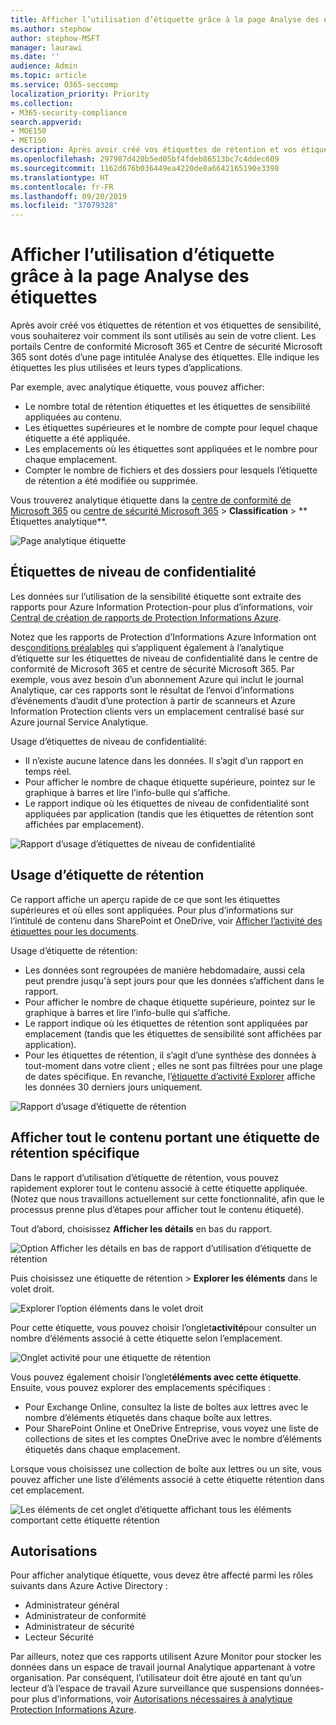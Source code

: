 ```yaml
---
title: Afficher l’utilisation d’étiquette grâce à la page Analyse des étiquettes
ms.author: stephow
author: stephow-MSFT
manager: laurawi
ms.date: ''
audience: Admin
ms.topic: article
ms.service: O365-seccomp
localization_priority: Priority
ms.collection:
- M365-security-compliance
search.appverid:
- MOE150
- MET150
description: Après avoir créé vos étiquettes de rétention et vos étiquettes de sensibilité, vous souhaiterez voir comment ils sont utilisés au sein de votre client. Les portails Centre de conformité Microsoft 365 et Centre de sécurité Microsoft 365 sont dotés d’une page intitulée Analyse des étiquettes. Elle indique les étiquettes les plus utilisées et leurs types d’applications.
ms.openlocfilehash: 297987d420b5ed05bf4fdeb86513bc7c4ddec609
ms.sourcegitcommit: 1162d676b036449ea4220de8a6642165190e3398
ms.translationtype: HT
ms.contentlocale: fr-FR
ms.lasthandoff: 09/20/2019
ms.locfileid: "37079328"
---
```

# <a name="view-label-usage-with-label-analytics"></a>Afficher l’utilisation d’étiquette grâce à la page Analyse des étiquettes

Après avoir créé vos étiquettes de rétention et vos étiquettes de sensibilité, vous souhaiterez voir comment ils sont utilisés au sein de votre client. Les portails Centre de conformité Microsoft 365 et Centre de sécurité Microsoft 365 sont dotés d’une page intitulée Analyse des étiquettes. Elle indique les étiquettes les plus utilisées et leurs types d’applications.

Par exemple, avec analytique étiquette, vous pouvez afficher:

- Le nombre total de rétention étiquettes et les étiquettes de sensibilité appliquées au contenu.
- Les étiquettes supérieures et le nombre de compte pour lequel chaque étiquette a été appliquée.
- Les emplacements où les étiquettes sont appliquées et le nombre pour chaque emplacement.
- Compter le nombre de fichiers et des dossiers pour lesquels l’étiquette de rétention a été modifiée ou supprimée.

Vous trouverez analytique étiquette dans la [centre de conformité de Microsoft 365](https://compliance.microsoft.com/labelanalytics) ou [centre de sécurité Microsoft 365](https://security.microsoft.com/labelanalytics) > **Classification**  >  ** Étiquettes analytique**.

![Page analytique étiquette](media/label-analytics-page.png)

## <a name="sensitivity-label-usage"></a>Étiquettes de niveau de confidentialité

Les données sur l’utilisation de la sensibilité étiquette sont extraite des rapports pour Azure Information Protection-pour plus d’informations, voir [Central de création de rapports de Protection Informations Azure](https://docs.microsoft.com/fr-FR/azure/information-protection/reports-aip).

Notez que les rapports de Protection d’Informations Azure Information ont des[conditions préalables](https://docs.microsoft.com/fr-FR/azure/information-protection/reports-aip#prerequisites-for-azure-information-protection-analytics) qui s’appliquent également à l’analytique d’étiquette sur les étiquettes de niveau de confidentialité dans le centre de conformité de Microsoft 365 et centre de sécurité Microsoft 365. Par exemple, vous avez besoin d’un abonnement Azure qui inclut le journal Analytique, car ces rapports sont le résultat de l’envoi d’informations d’événements d’audit d’une protection à partir de scanneurs et Azure Information Protection clients vers un emplacement centralisé basé sur Azure journal Service Analytique.

Usage d’étiquettes de niveau de confidentialité:

- Il n’existe aucune latence dans les données. Il s’agit d’un rapport en temps réel.
- Pour afficher le nombre de chaque étiquette supérieure, pointez sur le graphique à barres et lire l’info-bulle qui s’affiche.
- Le rapport indique où les étiquettes de niveau de confidentialité sont appliquées par application (tandis que les étiquettes de rétention sont affichées par emplacement).

![Rapport d’usage d’étiquettes de niveau de confidentialité](media/sensitivity-label-usage-report.png)

## <a name="retention-label-usage"></a>Usage d’étiquette de rétention

Ce rapport affiche un aperçu rapide de ce que sont les étiquettes supérieures et où elles sont appliquées. Pour plus d’informations sur l’intitulé de contenu dans SharePoint et OneDrive, voir [Afficher l’activité des étiquettes pour les documents](view-label-activity-for-documents.md).

Usage d’étiquette de rétention:

- Les données sont regroupées de manière hebdomadaire, aussi cela peut prendre jusqu'à sept jours pour que les données s’affichent dans le rapport.
- Pour afficher le nombre de chaque étiquette supérieure, pointez sur le graphique à barres et lire l’info-bulle qui s’affiche.
- Le rapport indique où les étiquettes de rétention sont appliquées par emplacement (tandis que les étiquettes de sensibilité sont affichées par application).
- Pour les étiquettes de rétention, il s’agit d’une synthèse des données à tout-moment dans votre client ; elles ne sont pas filtrées pour une plage de dates spécifique. En revanche, l’[étiquette d’activité Explorer](view-label-activity-for-documents.md) affiche les données 30 derniers jours uniquement.

![Rapport d’usage d’étiquette de rétention](media/retention-label-usage-report.png)

## <a name="view-all-content-with-a-specific-retention-label"></a>Afficher tout le contenu portant une étiquette de rétention spécifique

Dans le rapport d’utilisation d’étiquette de rétention, vous pouvez rapidement explorer tout le contenu associé à cette étiquette appliquée. (Notez que nous travaillons actuellement sur cette fonctionnalité, afin que le processus prenne plus d’étapes pour afficher tout le contenu étiqueté).

Tout d’abord, choisissez **Afficher les détails** en bas du rapport.

![Option Afficher les détails en bas de rapport d’utilisation d’étiquette de rétention](media/retention-label-usage-view-details.png)

Puis choisissez une étiquette de rétention > **Explorer les éléments** dans le volet droit.

![Explorer l’option éléments dans le volet droit](media/retention-label-usage-explore-items.png)

Pour cette étiquette, vous pouvez choisir l’onglet**activité**pour consulter un nombre d’éléments associé à cette étiquette selon l’emplacement.

![Onglet activité pour une étiquette de rétention](media/retention-label-usage-activity-tab.png)

Vous pouvez également choisir l’onglet**éléments avec cette étiquette**. Ensuite, vous pouvez explorer des emplacements spécifiques :

- Pour Exchange Online, consultez la liste de boîtes aux lettres avec le nombre d’éléments étiquetés dans chaque boîte aux lettres.
- Pour SharePoint Online et OneDrive Entreprise, vous voyez une liste de collections de sites et les comptes OneDrive avec le nombre d’éléments étiquetés dans chaque emplacement.

Lorsque vous choisissez une collection de boîte aux lettres ou un site, vous pouvez afficher une liste d’éléments associé à cette étiquette rétention dans cet emplacement.

![Les éléments de cet onglet d’étiquette affichant tous les éléments comportant cette étiquette rétention](media/retention-label-usage-content-explorer.png)

## <a name="permissions"></a>Autorisations

Pour afficher analytique étiquette, vous devez être affecté parmi les rôles suivants dans Azure Active Directory :

- Administrateur général
- Administrateur de conformité
- Administrateur de sécurité
- Lecteur Sécurité

Par ailleurs, notez que ces rapports utilisent Azure Monitor pour stocker les données dans un espace de travail journal Analytique appartenant à votre organisation. Par conséquent, l’utilisateur doit être ajouté en tant qu’un lecteur d’à l’espace de travail Azure surveillance que suspensions données-pour plus d’informations, voir [Autorisations nécessaires à analytique Protection Informations Azure](https://docs.microsoft.com/fr-FR/azure/information-protection/reports-aip#permissions-required-for-azure-information-protection-analytics).

